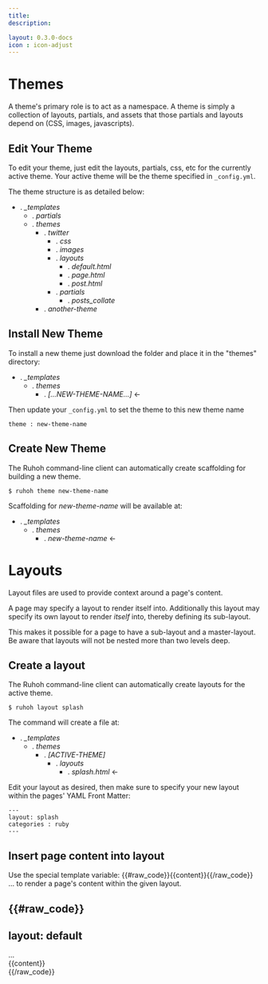 ```yaml
---
title:
description:

layout: 0.3.0-docs
icon : icon-adjust
---
```





# Themes

A theme's primary role is to act as a namespace.
A theme is simply a collection of layouts, partials, and assets that those partials and layouts depend on (CSS, images, javascripts).

## Edit Your Theme

To edit your theme, just edit the layouts, partials, css, etc for the currently active theme.
Your active theme will be the theme specified in `_config.yml`.

The theme structure is as detailed below:

<ul class="folder-tree">
  <li><span class="ui-silk inline ui-silk-folder">.</span> <em class="template-light">_templates</em><br>
    <ul class="template">
      <li><span class="ui-silk inline ui-silk-folder">.</span> <em class="template">partials</em></li>
      <li><span class="ui-silk inline ui-silk-folder">.</span> <em>themes</em><br>
        <ul>
          <li><span class="ui-silk inline ui-silk-folder">.</span> <em>twitter</em>
            <ul>
              <li><span class="ui-silk inline ui-silk-folder">.</span> <em>css</em></li>
              <li><span class="ui-silk inline ui-silk-folder">.</span> <em>images</em></li>
              <li><span class="ui-silk inline ui-silk-folder">.</span> <em class="template">layouts</em><br>
                <ul>
                  <li><span class="ui-silk inline ui-silk-page-white-text">.</span> <em class="template">default.html</em></li>
                  <li><span class="ui-silk inline ui-silk-page-white-text">.</span> <em class="template">page.html</em></li>
                  <li><span class="ui-silk inline ui-silk-page-white-text">.</span> <em class="template">post.html</em></li>
                </ul>
              </li>
              <li><span class="ui-silk inline ui-silk-folder">.</span> <em class="template">partials</em><br>
                <ul>
                  <li><span class="ui-silk inline ui-silk-page-white-text">.</span> <em class="template">posts_collate</em></li>
                </ul>
              </li>
            </ul> 
          </li>
          <li><span class="ui-silk inline ui-silk-folder">.</span> <em>another-theme</em></li>
        </ul>
      </li>
    </ul>
  </li>
</ul>

## Install New Theme

To install a new theme just download the folder and place it in the "themes" directory:

<ul class="folder-tree">
  <li><span class="ui-silk inline ui-silk-folder">.</span> <em class="template-light">_templates</em><br>
    <ul class="template">
      <li><span class="ui-silk inline ui-silk-folder">.</span> <em>themes</em><br>
        <ul>
          <li><span class="ui-silk inline ui-silk-folder">.</span> <em>[...NEW-THEME-NAME...]</em> &larr;</li>
        </ul>
      </li>
    </ul>
  </li>
</ul>

Then update your `_config.yml` to set the theme to this new theme name

    theme : new-theme-name


## Create New Theme

The Ruhoh command-line client can automatically create scaffolding for building a new theme.

    $ ruhoh theme new-theme-name

Scaffolding for _new-theme-name_ will be available at:

<ul class="folder-tree">
  <li><span class="ui-silk inline ui-silk-folder">.</span> <em class="template-light">_templates</em><br>
    <ul class="template">
      <li><span class="ui-silk inline ui-silk-folder">.</span> <em>themes</em><br>
        <ul>
          <li><span class="ui-silk inline ui-silk-folder">.</span> <em>new-theme-name</em> &larr;</li>
        </ul>
      </li>
    </ul>
  </li>
</ul>


# Layouts

Layout files are used to provide context around a page's content.

A page may specify a layout to render itself into. Additionally this layout may specify its own layout to render _itself_ into, thereby defining its sub-layout.

This makes it possible for a page to have a sub-layout and a master-layout.
Be aware that layouts will not be nested more than two levels deep.

## Create a layout

The Ruhoh command-line client can automatically create layouts for the active theme.

    $ ruhoh layout splash

The command will create a file at:

<ul class="folder-tree">
  <li><span class="ui-silk inline ui-silk-folder">.</span> <em class="template-light">_templates</em><br>
    <ul class="template">
      <li><span class="ui-silk inline ui-silk-folder">.</span> <em>themes</em>
        <ul>
          <li><span class="ui-silk inline ui-silk-folder">.</span> <em>[ACTIVE-THEME]</em>
            <ul>
              <li><span class="ui-silk inline ui-silk-folder">.</span> <em>layouts</em>
                <ul>
                  <li><span class="ui-silk inline ui-silk-page-white-text">.</span> <em>splash.html</em> &larr;</li>
                </ul>
              </li>
            </ul>  
          </li>
        </ul>
      </li>
    </ul>
  </li>
</ul>

Edit your layout as desired, then make sure to specify your new layout within the pages' YAML Front Matter:

    ---
    layout: splash
    categories : ruby
    ---

## Insert page content into layout

Use the special template variable: {{#raw_code}}{{content}}{{/raw_code}} ... to render a page's content within the given layout.

{{#raw_code}}
---
layout: default
---
<body>
  <div id="sidebar"> ... </div>
  <div id="main">
    {{content}}
  </div>
</body>
{{/raw_code}}

